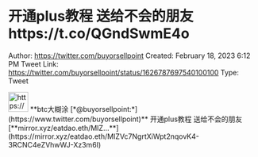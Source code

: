 # 开通plus教程 送给不会的朋友https://t.co/QGndSwmE4o

Author: https://twitter.com/buyorsellpoint
Created: February 18, 2023 6:12 PM
Tweet Link: https://twitter.com/buyorsellpoint/status/1626787697540100100
Type: Tweet

<aside>
<img src="https://pbs.twimg.com/profile_images/1490890280064942082/a615vZJS_400x400.jpg" alt="https://pbs.twimg.com/profile_images/1490890280064942082/a615vZJS_400x400.jpg" width="40px" /> **btc大糊涂 [*@buyorsellpoint:*](https://www.twitter.com/buyorsellpoint)**
开通plus教程 送给不会的朋友[**mirror.xyz/eatdao.eth/MIZ…**](https://mirror.xyz/eatdao.eth/MIZVc7NgrtXiWpt2nqovK4-3RCNC4eZVhwWJ-Xz3m6I)

</aside>